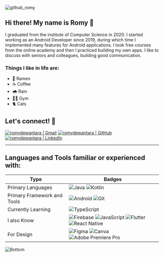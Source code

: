 <!--<code><img src="https://raw.githubusercontent.com/romydewantara/romydewantara/refs/heads/main/src/romydewantara.svg"></code>
![github_banner](https://github.com/user-attachments/assets/4acf6462-925b-4e49-bc37-51e76a55c09b)
-->
![github_romy](https://github.com/user-attachments/assets/14502340-a2c7-42b2-872a-a396455e914d)
## Hi there! My name is Romy 👋
I graduated from the institute of Computer Science in 2020. I started working as an Android Developer since 2019, during which time I implemented many features for Android applications. I took free courses from the online academy and then I practiced building my own apps. I like to discuss with seniors and colleagues, building good communication.

### Things I like in life are:
- 🍜 Ramen
- ☕ Coffee
- 🌧️ Rain
- 🏋🏻 Gym
- 🐈 Cats

## Let's connect! 🤝
[![romydewantara | Gmail](https://img.shields.io/badge/Gmail-D14836?style=for-the-badge&logo=gmail&logoColor=white)][gmail]
[![romydewantara | GitHub](https://img.shields.io/badge/github-%23121011.svg?style=for-the-badge&logo=github&logoColor=white)][github]
[![romydewantara | LinkedIn](https://img.shields.io/badge/linkedin-%230077B5.svg?style=for-the-badge&logo=linkedin&logoColor=white)][linkedin]

---
## Languages and Tools familiar or experienced with:
| Type | Badges |
| -- | -- |
| Primary Languages | ![Java](https://img.shields.io/badge/java-%23ED8B00.svg?&style=for-the-badge&logo=java&logoColor=white) ![Kotlin](https://img.shields.io/badge/kotlin-%237F52FF.svg?style=for-the-badge&logo=kotlin&logoColor=white) |
| Primary Framework and Tools | ![Android](https://img.shields.io/badge/Android%20-green.svg?&style=for-the-badge&logo=Android&logoColor=white) ![Git](https://img.shields.io/badge/git%20-%23F05033.svg?&style=for-the-badge&logo=git&logoColor=white) |
| Currently Learning | ![TypeScript](https://img.shields.io/badge/typescript-%23007ACC.svg?style=for-the-badge&logo=typescript&logoColor=white) |
| I also Know | ![Firebase](https://img.shields.io/badge/firebase-a08021?style=for-the-badge&logo=firebase&logoColor=ffcd34) ![JavaScript](https://img.shields.io/badge/javascript-%23323330.svg?style=for-the-badge&logo=javascript&logoColor=%23F7DF1E) ![Flutter](https://img.shields.io/badge/Flutter-%2302569B.svg?style=for-the-badge&logo=Flutter&logoColor=white) ![React Native](https://img.shields.io/badge/react_native-%2320232a.svg?style=for-the-badge&logo=react&logoColor=%2361DAFB) |
| For Design | ![Figma](https://img.shields.io/badge/figma-%23F24E1E.svg?style=for-the-badge&logo=figma&logoColor=white) ![Canva](https://img.shields.io/badge/Canva-%2300C4CC.svg?style=for-the-badge&logo=Canva&logoColor=white) ![Adobe Premiere Pro](https://img.shields.io/badge/Adobe%20Premiere%20Pro-9999FF.svg?style=for-the-badge&logo=Adobe%20Premiere%20Pro&logoColor=white) |

[gmail]: mailto:dewantararomy@gmail.com
[github]: https://www.github.com/romydewantara
[linkedin]: https://www.linkedin.com/in/romydewantara

![Bottom](https://github.com/user-attachments/assets/40eb960d-c465-43cd-9d70-1263eaa77465)
<!--
<code><img height="40" src="https://raw.githubusercontent.com/romydewantara/romydewantara/refs/heads/main/src/java.svg"></code>
<code><img height="40" src="https://raw.githubusercontent.com/romydewantara/romydewantara/refs/heads/main/src/kotlin.svg"></code>
<code><img height="40" src="https://raw.githubusercontent.com/romydewantara/romydewantara/refs/heads/main/src/typescript.svg"></code>


<p align="center">
   <i>Let's connect!</i>
  <p align="center">
    <a href="mailto:dewantararomy@gmail.com" alt="Twitter"><img height="25" src="https://raw.githubusercontent.com/romydewantara/romydewantara/refs/heads/main/src/gmail.svg"></a>
    &emsp;<a href="https://www.linkedin.com/in/romydewantara/" alt="Linkedin"><img height="25" src="https://raw.githubusercontent.com/romydewantara/romydewantara/refs/heads/main/src/linkedin.svg"></a>
    &emsp;<a href="https://twitter.com/romydewantara" alt="Contact me"><img height="25" src="https://raw.githubusercontent.com/romydewantara/romydewantara/refs/heads/main/src/x.svg"></a>
  </p>
</p>
-->
